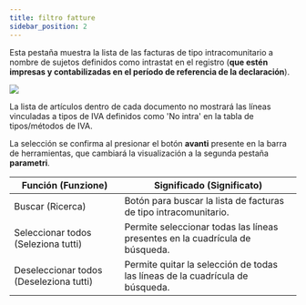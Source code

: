 ```yaml
---
title: filtro fatture
sidebar_position: 2
---
```


Esta pestaña muestra la lista de las facturas de tipo intracomunitario a nombre de sujetos definidos como intrastat en el registro (**que estén impresas y contabilizadas en el período de referencia de la declaración**).

![](/img/it-it/finance-area/declarations/intrastat/automatic-creation-intrastat1/invoices-filter/image01.png)

La lista de artículos dentro de cada documento no mostrará las líneas vinculadas a tipos de IVA definidos como 'No intra' en la tabla de tipos/métodos de IVA.  

La selección se confirma al presionar el botón **avanti** presente en la barra de herramientas, que cambiará la visualización a la segunda pestaña **parametri**.

| Función (Funzione) | Significado (Significato) |
| --- | --- |
| Buscar (Ricerca) | Botón para buscar la lista de facturas de tipo intracomunitario. |
| Seleccionar todos (Seleziona tutti) | Permite seleccionar todas las líneas presentes en la cuadrícula de búsqueda. |
| Deseleccionar todos (Deseleziona tutti) | Permite quitar la selección de todas las líneas de la cuadrícula de búsqueda. |